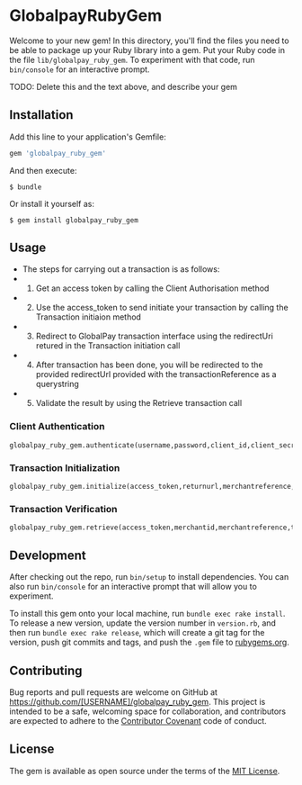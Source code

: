# GlobalpayRubyGem

Welcome to your new gem! In this directory, you'll find the files you need to be able to package up your Ruby library into a gem. Put your Ruby code in the file `lib/globalpay_ruby_gem`. To experiment with that code, run `bin/console` for an interactive prompt.

TODO: Delete this and the text above, and describe your gem

## Installation

Add this line to your application's Gemfile:

```ruby
gem 'globalpay_ruby_gem'
```

And then execute:

    $ bundle

Or install it yourself as:

    $ gem install globalpay_ruby_gem

## Usage
*	The steps for carrying out a transaction is as follows:
* 	1. Get an access token by calling the Client Authorisation method
*	2. Use the access_token to send initiate your transaction by calling the Transaction initiaion method
* 	3. Redirect to GlobalPay transaction interface using the redirectUri retured in the Transaction initiation call
* 	4. After transaction has been done, you will be redirected to the provided redirectUrl provided with the transactionReference as a querystring
*	5. Validate the result by using the Retrieve transaction call

### Client Authentication
	globalpay_ruby_gem.authenticate(username,password,client_id,client_secret)

### Transaction Initialization
	globalpay_ruby_gem.initialize(access_token,returnurl,merchantreference,description,currencycode,totalamount,customer)

### Transaction Verification
	globalpay_ruby_gem.retrieve(access_token,merchantid,merchantreference,transactionrequest)

## Development

After checking out the repo, run `bin/setup` to install dependencies. You can also run `bin/console` for an interactive prompt that will allow you to experiment.

To install this gem onto your local machine, run `bundle exec rake install`. To release a new version, update the version number in `version.rb`, and then run `bundle exec rake release`, which will create a git tag for the version, push git commits and tags, and push the `.gem` file to [rubygems.org](https://rubygems.org).

## Contributing

Bug reports and pull requests are welcome on GitHub at https://github.com/[USERNAME]/globalpay_ruby_gem. This project is intended to be a safe, welcoming space for collaboration, and contributors are expected to adhere to the [Contributor Covenant](http://contributor-covenant.org) code of conduct.


## License

The gem is available as open source under the terms of the [MIT License](http://opensource.org/licenses/MIT).

